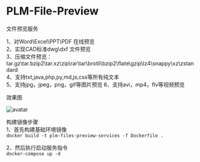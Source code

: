 # PLM-File-Preview

文件预览服务

1、对Word\Excel\PPT\PDF 在线预览  
2、实现CAD标准dwg\dxf 文件预览  
3、压缩文件预览：tar.gz\tar.bzip2\tar.xz\zip\rar\tar\brotli\bzip2\flate\gzip\lz4\snappy\xz\zstandard  
4、支持txt,java,php,py,md,js,css等所有纯文本  
5、支持jpg，jpeg，png，gif等图片预览
6、支持avi，mp4，flv等视频预览


效果图

![avatar](/tmp/bg.jpg)

构建镜像步骤  
1、首先构建基础环境镜像  
`docker build -t plm-files-preview-services -f Dockerfile .`  

2、然后执行启动服务指令  
`docker-compose up -d`  
